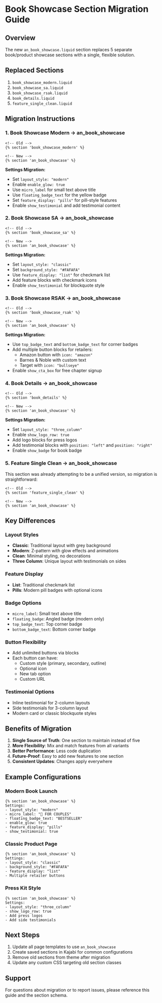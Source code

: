 # Book Showcase Section Migration Guide

## Overview
The new `an_book_showcase.liquid` section replaces 5 separate book/product showcase sections with a single, flexible solution.

## Replaced Sections
1. `book_showcase_modern.liquid`
2. `book_showcase_sa.liquid` 
3. `book_showcase_rsak.liquid`
4. `book_details.liquid`
5. `feature_single_clean.liquid`

## Migration Instructions

### 1. Book Showcase Modern → an_book_showcase
```liquid
<!-- Old -->
{% section 'book_showcase_modern' %}

<!-- New -->
{% section 'an_book_showcase' %}
```

**Settings Migration:**
- Set `layout_style: "modern"`
- Enable `enable_glow: true`
- Use `micro_label` for small text above title
- Use `floating_badge_text` for the yellow badge
- Set `feature_display: "pills"` for pill-style features
- Enable `show_testimonial` and add testimonial content

### 2. Book Showcase SA → an_book_showcase
```liquid
<!-- Old -->
{% section 'book_showcase_sa' %}

<!-- New -->
{% section 'an_book_showcase' %}
```

**Settings Migration:**
- Set `layout_style: "classic"`
- Set `background_style: "#FAFAFA"`
- Use `feature_display: "list"` for checkmark list
- Add feature blocks with checkmark icons
- Enable `show_testimonial` for blockquote style

### 3. Book Showcase RSAK → an_book_showcase
```liquid
<!-- Old -->
{% section 'book_showcase_rsak' %}

<!-- New -->
{% section 'an_book_showcase' %}
```

**Settings Migration:**
- Use `top_badge_text` and `bottom_badge_text` for corner badges
- Add multiple button blocks for retailers:
  - Amazon button with `icon: "amazon"`
  - Barnes & Noble with custom text
  - Target with `icon: "bullseye"`
- Enable `show_cta_box` for free chapter signup

### 4. Book Details → an_book_showcase
```liquid
<!-- Old -->
{% section 'book_details' %}

<!-- New -->
{% section 'an_book_showcase' %}
```

**Settings Migration:**
- Set `layout_style: "three_column"`
- Enable `show_logo_row: true`
- Add logo blocks for press logos
- Add testimonial blocks with `position: "left"` and `position: "right"`
- Enable `show_badge` for book badge

### 5. Feature Single Clean → an_book_showcase
This section was already attempting to be a unified version, so migration is straightforward:

```liquid
<!-- Old -->
{% section 'feature_single_clean' %}

<!-- New -->
{% section 'an_book_showcase' %}
```

## Key Differences

### Layout Styles
- **Classic**: Traditional layout with grey background
- **Modern**: Z-pattern with glow effects and animations
- **Clean**: Minimal styling, no decorations
- **Three Column**: Unique layout with testimonials on sides

### Feature Display
- **List**: Traditional checkmark list
- **Pills**: Modern pill badges with optional icons

### Badge Options
- `micro_label`: Small text above title
- `floating_badge`: Angled badge (modern only)
- `top_badge_text`: Top corner badge
- `bottom_badge_text`: Bottom corner badge

### Button Flexibility
- Add unlimited buttons via blocks
- Each button can have:
  - Custom style (primary, secondary, outline)
  - Optional icon
  - New tab option
  - Custom URL

### Testimonial Options
- Inline testimonial for 2-column layouts
- Side testimonials for 3-column layout
- Modern card or classic blockquote styles

## Benefits of Migration

1. **Single Source of Truth**: One section to maintain instead of five
2. **More Flexibility**: Mix and match features from all variants
3. **Better Performance**: Less code duplication
4. **Future-Proof**: Easy to add new features to one section
5. **Consistent Updates**: Changes apply everywhere

## Example Configurations

### Modern Book Launch
```liquid
{% section 'an_book_showcase' %}
Settings:
- layout_style: "modern"
- micro_label: "💙 FOR COUPLES"
- floating_badge_text: "BESTSELLER"
- enable_glow: true
- feature_display: "pills"
- show_testimonial: true
```

### Classic Product Page
```liquid
{% section 'an_book_showcase' %}
Settings:
- layout_style: "classic"
- background_style: "#FAFAFA"
- feature_display: "list"
- Multiple retailer buttons
```

### Press Kit Style
```liquid
{% section 'an_book_showcase' %}
Settings:
- layout_style: "three_column"
- show_logo_row: true
- Add press logos
- Add side testimonials
```

## Next Steps

1. Update all page templates to use `an_book_showcase`
2. Create saved sections in Kajabi for common configurations
3. Remove old sections from theme after migration
4. Update any custom CSS targeting old section classes

## Support

For questions about migration or to report issues, please reference this guide and the section schema.